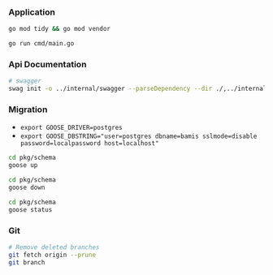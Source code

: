 ### Application

```sh {"id":"01J4ZXDSM6K2ANMY450KGJGHK6","interactive":"false"}
go mod tidy && go mod vendor
```

```sh {"id":"01J4ZXP1TTGW63J4WMJK259N16"}
go run cmd/main.go
```

### Api Documentation

```sh {"id":"01J4ZXFVKMVZ9PBAMCTWM0BE20","interactive":"false"}
# swagger
swag init -o ../internal/swagger --parseDependency --dir ./,../internal/controller
```

### Migration

- `export GOOSE_DRIVER=postgres`
- `export GOOSE_DBSTRING="user=postgres dbname=bamis sslmode=disable password=localpassword host=localhost"`

```sh {"id":"01J4ZY95T42KCEZJXHX8NJY6AQ","interactive":"false"}
cd pkg/schema
goose up
```

```sh {"id":"01J4ZY9NHCAN0AGX7B952C7CNM","interactive":"false"}
cd pkg/schema
goose down
```

```sh {"id":"01J4ZYVR5X9HR4QFTKVN15DDCH"}
cd pkg/schema
goose status
```

### Git

```sh {"id":"01J4ZZXFJAQNH16SXBFTCTK6N2","interactive":"false"}
# Remove deleted branches
git fetch origin --prune
git branch
```